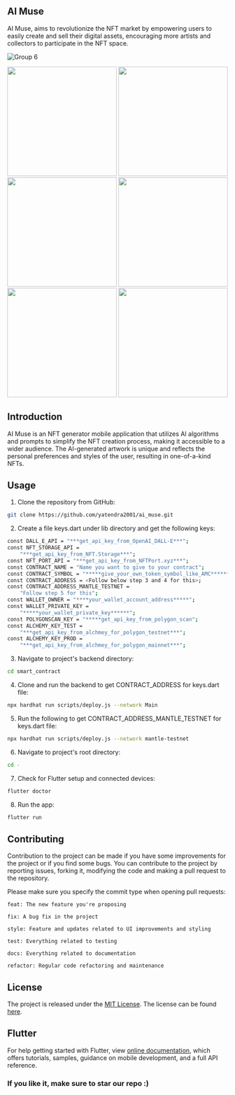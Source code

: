 ## AI Muse 


AI Muse, aims to revolutionize the NFT market by empowering users to easily create and sell their digital assets, encouraging more artists and collectors to participate in the NFT space.

![Group 6](https://firebasestorage.googleapis.com/v0/b/pikc-scanner.appspot.com/o/aimuse%2Fcover_pic.png?alt=media&token=09b04d90-0969-413e-87dc-9dbe1fdf81ec)

<img src="https://firebasestorage.googleapis.com/v0/b/pikc-scanner.appspot.com/o/aimuse%2F1.jpg?alt=media&token=dfc84456-4e15-49d4-bd9f-9baffb10da3a" width=250> <img src="https://firebasestorage.googleapis.com/v0/b/pikc-scanner.appspot.com/o/aimuse%2F2.jpg?alt=media&token=0563bea0-5c67-4c82-aa67-481a8260e2cf" width=250> <img src="https://firebasestorage.googleapis.com/v0/b/pikc-scanner.appspot.com/o/aimuse%2F3.jpg?alt=media&token=06b2162a-a579-433d-bad7-62309b858810" width=250> <img src="https://firebasestorage.googleapis.com/v0/b/pikc-scanner.appspot.com/o/aimuse%2F4.jpg?alt=media&token=c84767da-be92-4ffd-b7c4-ad104e08ebaf" width=250> <img src="https://firebasestorage.googleapis.com/v0/b/pikc-scanner.appspot.com/o/aimuse%2F5.jpg?alt=media&token=ddcc773e-4527-4693-a2bc-ef4e01d4b2ff" width=250> <img src="https://firebasestorage.googleapis.com/v0/b/pikc-scanner.appspot.com/o/aimuse%2F6.jpg?alt=media&token=6ac4d38a-ed9a-4049-b0ab-a14c205195f8" width=250>

## Introduction

AI Muse is an NFT generator mobile application that utilizes AI algorithms and prompts to simplify the NFT creation process, making it accessible to a wider audience. The AI-generated artwork is unique and reflects the personal preferences and styles of the user, resulting in one-of-a-kind NFTs.

## Usage

1. Clone the repository from GitHub:

```bash
git clone https://github.com/yatendra2001/ai_muse.git
```

2. Create a file keys.dart under lib directory and get the following keys:

```bash
const DALL_E_API = "***get_api_key_from_OpenAI_DALL-E***";
const NFT_STORAGE_API =
    "***get_api_key_from_NFT.Storage***";
const NFT_PORT_API = "***get_api_key_from_NFTPort.xyz***";
const CONTRACT_NAME = "Name you want to give to your contract";
const CONTRACT_SYMBOL = "*****give_your_own_token_symbol_like_AMC******";
const CONTRACT_ADDRESS = <Follow below step 3 and 4 for this>;
const CONTRACT_ADDRESS_MANTLE_TESTNET =
    "Follow step 5 for this";
const WALLET_OWNER = "****your_wallet_account_address*****";
const WALLET_PRIVATE_KEY =
    "*****your_wallet_private_key******";
const POLYGONSCAN_KEY = "*****get_api_key_from_polygon_scan";
const ALCHEMY_KEY_TEST =
    "***get_api_key_from_alchmey_for_polygon_testnet***";
const ALCHEMY_KEY_PROD =
    "***get_api_key_from_alchmey_for_polygon_mainnet***";
```

3. Navigate to project's backend directory:

```bash
cd smart_contract
```

4. Clone and run the backend to get CONTRACT_ADDRESS for keys.dart file:
```bash
npx hardhat run scripts/deploy.js --network Main
```

5. Run the following to get CONTRACT_ADDRESS_MANTLE_TESTNET for keys.dart file:

```bash
npx hardhat run scripts/deploy.js --network mantle-testnet
```

6. Navigate to project's root directory:

```bash
cd -
```

7. Check for Flutter setup and connected devices:

```bash
flutter doctor
```

8. Run the app:

```bash
flutter run
```

## Contributing

Contribution to the project can be made if you have some improvements for the project or if you find some bugs.
You can contribute to the project by reporting issues, forking it, modifying the code and making a pull request to the repository.

Please make sure you specify the commit type when opening pull requests:

```
feat: The new feature you're proposing

fix: A bug fix in the project

style: Feature and updates related to UI improvements and styling

test: Everything related to testing

docs: Everything related to documentation

refactor: Regular code refactoring and maintenance
```

## License

The project is released under the [MIT License](http://www.opensource.org/licenses/mit-license.php). The license can be found [here](LICENSE).

## Flutter

For help getting started with Flutter, view
[online documentation](https://flutter.dev/docs), which offers tutorials,
samples, guidance on mobile development, and a full API reference.


### If you like it, make sure to star our repo :)
